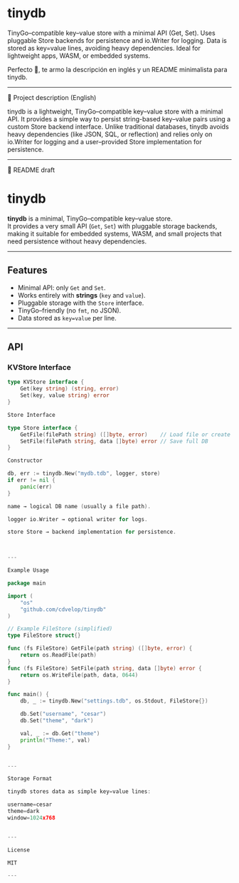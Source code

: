 # tinydb
TinyGo–compatible key–value store with a minimal API (Get, Set). Uses pluggable Store backends for persistence and io.Writer for logging. Data is stored as key=value lines, avoiding heavy dependencies. Ideal for lightweight apps, WASM, or embedded systems.


Perfecto 🚀, te armo la descripción en inglés y un README minimalista para tinydb.


---

🔹 Project description (English)

tinydb is a lightweight, TinyGo–compatible key–value store with a minimal API.
It provides a simple way to persist string-based key–value pairs using a custom Store backend interface.
Unlike traditional databases, tinydb avoids heavy dependencies (like JSON, SQL, or reflection) and relies only on io.Writer for logging and a user–provided Store implementation for persistence.


---

🔹 README draft

# tinydb

**tinydb** is a minimal, TinyGo–compatible key–value store.  
It provides a very small API (`Get`, `Set`) with pluggable storage backends, making it suitable for embedded systems, WASM, and small projects that need persistence without heavy dependencies.

---

## Features
- Minimal API: only `Get` and `Set`.
- Works entirely with **strings** (`key` and `value`).
- Pluggable storage with the `Store` interface.
- TinyGo–friendly (no `fmt`, no JSON).
- Data stored as `key=value` per line.

---

## API

### KVStore Interface
```go
type KVStore interface {
    Get(key string) (string, error)
    Set(key, value string) error
}

Store Interface

type Store interface {
    GetFile(filePath string) ([]byte, error)    // Load file or create empty
    SetFile(filePath string, data []byte) error // Save full DB
}

Constructor

db, err := tinydb.New("mydb.tdb", logger, store)
if err != nil {
    panic(err)
}

name → logical DB name (usually a file path).

logger io.Writer → optional writer for logs.

store Store → backend implementation for persistence.



---

Example Usage

package main

import (
    "os"
    "github.com/cdvelop/tinydb"
)

// Example FileStore (simplified)
type FileStore struct{}

func (fs FileStore) GetFile(path string) ([]byte, error) {
    return os.ReadFile(path)
}
func (fs FileStore) SetFile(path string, data []byte) error {
    return os.WriteFile(path, data, 0644)
}

func main() {
    db, _ := tinydb.New("settings.tdb", os.Stdout, FileStore{})

    db.Set("username", "cesar")
    db.Set("theme", "dark")

    val, _ := db.Get("theme")
    println("Theme:", val)
}


---

Storage Format

tinydb stores data as simple key=value lines:

username=cesar
theme=dark
window=1024x768


---

License

MIT

---


